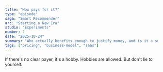 ```yaml
---
title: "How pays for it?"
type: "episode"
saga: "Smart Recommender"
arc: "Starting a New Era"
studio: "Experiments"
number: 2
date: "2025-10-24"
summary: "Who actually benefits enough to justify money, and is it a subscription, a license, or consulting?"
tags: ["pricing", "business-model", "saas"]
---
```


If there's no clear payer, it's a hobby. Hobbies are allowed. But don't lie to yourself.
